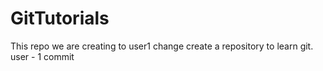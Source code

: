 # GitTutorials
This repo we are creating to user1 change create a repository to learn git.
user - 1 commit